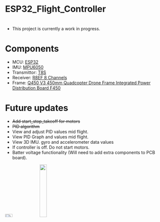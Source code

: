 # ESP32_Flight_Controller
#
- This project is currently a work in progress.
# Components 
- MCU: [ESP32](https://www.amazon.com/HiLetgo-ESP-WROOM-32-Development-Microcontroller-Integrated/dp/B0718T232Z/ref=sr_1_5?crid=353SXT4O0ON6V&keywords=ESP32&qid=1702600524&sprefix=esp32%2Caps%2C169&sr=8-5)
- IMU: [MPU6050](https://www.amazon.com/Pre-Soldered-Accelerometer-Raspberry-Compatible-Arduino/dp/B0BMY15TC4/ref=sr_1_4?crid=T2RC0EKUCS81&keywords=MPU6050&qid=1702600571&sprefix=mpu6050%2Caps%2C238&sr=8-4)
- Transmittor: [T8S](https://www.amazon.com/Radiolink-Channels-Transmitter-Controller-Rechargeable/dp/B07WR9Y1HG/ref=sr_1_3?crid=3F0DSH6NI9FIY&keywords=T8S&qid=1702600664&sprefix=t8s%2Caps%2C99&sr=8-3&th=1)  
- Receiver: [R8EF 8 Channels](https://www.amazon.com/Radiolink-Channels-Transmitter-Controller-Rechargeable/dp/B07WR9Y1HG/ref=sr_1_3?crid=3F0DSH6NI9FIY&keywords=T8S&qid=1702600664&sprefix=t8s%2Caps%2C99&sr=8-3&th=1)
- Frame: [Q450 V3 450mm Quadcopter Drone Frame Integrated Power Distribution Board F450](https://www.amazon.com/usmile-Quadcopter-Frame-Integrated-Wiring/dp/B016OBSW08)
# Future updates
- <del> Add start_stop_takeoff for motors </del>
- <del> PID algorithm </dev>
- View and adjust PID values mid flight.
- View PID Graph and values mid flight.
- View 3D IMU. gyro and accelerometer data values 
- If controller is off. Do not start motors.
- Batter voltage functionality (Will need to add extra components to PCB board). 
<img src=  "https://github.com/Laetelus/ESP32_Flight_Controller/assets/72906227/80ea4064-7f5c-426a-9e82-e1a9760ad846"  width=21.6% height=5%>
<img src= "https://github.com/Laetelus/ESP32_Flight_Controller/assets/72906227/0b84ead8-596e-40bb-bb9c-a57a8f15d6fc" width=21.6% height=21%>




